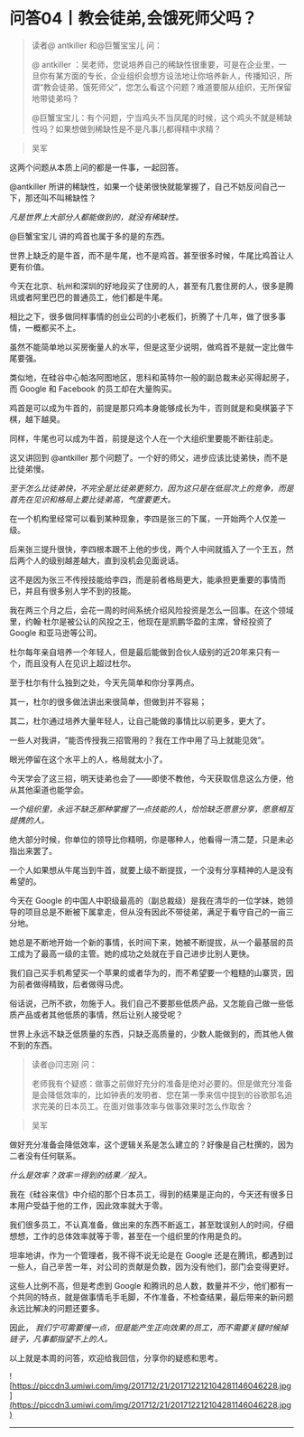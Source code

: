 # 问答04丨教会徒弟,会饿死师父吗？

> 读者@ antkiller 和@巨蟹宝宝儿 问：
> 
> @ antkiller ：吴老师，您说培养自己的稀缺性很重要，可是在企业里，一旦你有某方面的专长，企业组织会想方设法地让你培养新人，传播知识，所谓“教会徒弟，饿死师父”，您怎么看这个问题？难道要服从组织，无所保留地带徒弟吗？
> 
> @巨蟹宝宝儿：有个问题，宁当鸡头不当凤尾的时候，这个鸡头不就是稀缺性吗？如果想做到稀缺性是不是凡事儿都得精中求精？

> 吴军

这两个问题从本质上问的都是一件事，一起回答。

@antkiller 所讲的稀缺性，如果一个徒弟很快就能掌握了，自己不妨反问自己一下，那还叫不叫稀缺性？

 *凡是世界上大部分人都能做到的，就没有稀缺性。*

@巨蟹宝宝儿 讲的鸡首也属于多的是的东西。

世界上缺乏的是牛首，而不是牛尾，也不是鸡首。甚至很多时候，牛尾比鸡首让人更有价值。

今天在北京、杭州和深圳的好地段买了住房的人，甚至有几套住房的人，很多是腾讯或者阿里巴巴的普通员工，他们都是牛尾。

相比之下，很多做同样事情的创业公司的小老板们，折腾了十几年，做了很多事情，一概都买不上。

虽然不能简单地以买房衡量人的水平，但是这至少说明，做鸡首不是就一定比做牛尾要强。

类似地，在硅谷中心帕洛阿图地区，思科和英特尔一般的副总裁未必买得起房子，而 Google 和 Facebook 的员工却在大量购买。

鸡首是可以成为牛首的，前提是那只鸡本身能够成长为牛，否则就是和臭棋篓子下棋，越下越臭。

同样，牛尾也可以成为牛首，前提是这个人在一个大组织里要能不断往前走。

这又讲回到 @antkiller 那个问题了。一个好的师父，进步应该比徒弟快，而不是比徒弟慢。

 *至于怎么比徒弟快，不完全是比徒弟更努力，因为这只是在低层次上的竞争，而是首先在见识和格局上要比徒弟高，气度要更大。*

在一个机构里经常可以看到某种现象，李四是张三的下属，一开始两个人仅差一级。

后来张三提升很快，李四根本跟不上他的步伐，两个人中间就插入了一个王五，然后两个人的级别越差越大，直到没机会见面说话。

这不是因为张三不传授技能给李四，而是前者格局更大，能承担更重要的事情而已，并且有很多别人学不到的技能。

我在两三个月之后，会花一周的时间系统介绍风险投资是怎么一回事。在这个领域里，约翰·杜尔是被公认的风投之王，他现在是凯鹏华盈的主席，曾经投资了 Google 和亚马逊等公司。

杜尔每年亲自培养一个年轻人，但是最后能做到合伙人级别的近20年来只有一个，而且没有人在见识上超过杜尔。

至于杜尔有什么独到之处，今天先简单和你分享两点。

其一，杜尔的很多做法讲出来很简单，但做到并不容易；

其二，杜尔通过培养大量年轻人，让自己能做的事情比以前更多，更大了。

一些人对我讲，“能否传授我三招管用的？我在工作中用了马上就能见效”。

眼光停留在这个水平上的人，格局就太小了。

今天学会了这三招，明天徒弟也会了——即使不教他，今天获取信息这么方便，他从其他渠道也能学会。

 *一个组织里，永远不缺乏那种掌握了一点技能的人，恰恰缺乏愿意分享，愿意相互提携的人。*

绝大部分时候，你单位的领导比你精明，你是哪种人，他看得一清二楚，只是未必指出来罢了。

一个人如果想从牛尾当到牛首，就要上级不断提拔，一个没有分享精神的人是没有希望的。

今天在 Google 的中国人中职级最高的（副总裁级）是我在清华的一位学妹，她领导的项目总是不断被下属拿走，但从没有因此不带徒弟，满足于看守自己的一亩三分地。

她总是不断地开始一个新的事情，长时间下来，她被不断提拔，从一个最基层的员工成为了最高一级的主管。她的成功之处就在于自己进步比别人更快。

我们自己买手机希望买一个苹果的或者华为的，而不希望要一个粗糙的山寨货，因为前者做得精致，后者做得马虎。

俗话说，己所不欲，勿施于人。我们自己不要那些低质产品，又怎能自己做一些低质产品或者其他低质的事情，然后让别人接受呢？

世界上永远不缺乏低质量的东西，只缺乏高质量的，少数人能做到的，而其他人做不到的东西。

> 读者@闫志刚 问：
> 
> 老师我有个疑惑：做事之前做好充分的准备是绝对必要的。但是做充分准备是会降低效率的，比如钟表的发明者、您在第一季来信中提到的谷歌那名追求完美的日本员工。在面对做事效率与做事效果时怎么作取舍？

> 吴军

做好充分准备会降低效率，这个逻辑关系是怎么建立的？好像是自己杜撰的，因为二者没有任何联系。

 *什么是效率？效率＝得到的结果／投入。*

我在《硅谷来信》中介绍的那个日本员工，得到的结果是正向的，今天还有很多日本用户受益于他的工作，因此效率就大于零。

我们很多员工，不认真准备，做出来的东西不断返工，甚至耽误别人的时间，仔细想想，工作的总体效率就等于零，甚至在一个组织里的作用是负的。

坦率地讲，作为一个管理者，我不得不说无论是在 Google 还是在腾讯，都遇到过一些人，自己辛苦一年，对公司的贡献是负数，因为没有他们，部门会变得更好。

这些人比例不高，但是考虑到 Google 和腾讯的总人数，数量并不少，他们都有一个共同的特点，就是做事情毛手毛脚，不作准备，不检查结果，最后带来的新问题永远比解决的问题还要多。

因此， *我们宁可需要慢一点，但是能产生正向效果的员工，而不需要关键时候掉链子，凡事都指望不上的人。*

以上就是本周的问答，欢迎给我回信，分享你的疑惑和思考。

![https://piccdn3.umiwi.com/img/201712/21/201712212104281146046228.jpg](https://piccdn3.umiwi.com/img/201712/21/201712212104281146046228.jpg)

---
